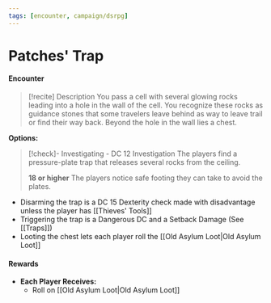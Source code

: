 ```yaml
---
tags: [encounter, campaign/dsrpg]
---
```


# Patches' Trap

#### Encounter

> [!recite] Description
> You pass a cell with several glowing rocks leading into a hole in the wall of the cell. You recognize these rocks as guidance stones that some travelers leave behind as way to leave trail or find their way back. Beyond the hole in the wall lies a chest.

**Options:**

> [!check]- Investigating - DC 12 Investigation
> The players find a pressure-plate trap that releases several rocks from the ceiling. 
> 
> **18 or higher**
> The players notice safe footing they can take to avoid the plates. 

- Disarming the trap is a DC 15 Dexterity check made with disadvantage unless the player has [[Thieves' Tools]]
- Triggering the trap is a Dangerous DC and a Setback Damage (See [[Traps]])
- Looting the chest lets each player roll the [[Old Asylum Loot|Old Asylum Loot]]

#### Rewards
- **Each Player Receives:**
	- Roll on  [[Old Asylum Loot|Old Asylum Loot]]
